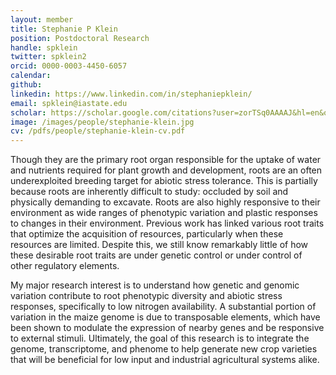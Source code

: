 ```yaml
---
layout: member
title: Stephanie P Klein
position: Postdoctoral Research
handle: spklein
twitter: spklein2
orcid: 0000-0003-4450-6057
calendar: 
github: 
linkedin: https://www.linkedin.com/in/stephaniepklein/
email: spklein@iastate.edu
scholar: https://scholar.google.com/citations?user=zorTSq0AAAAJ&hl=en&oi=ao
image: /images/people/stephanie-klein.jpg
cv: /pdfs/people/stephanie-klein-cv.pdf
---
```

Though they are the primary root organ responsible for the uptake of water and nutrients required for plant growth and development, roots are an often underexploited breeding target for abiotic stress tolerance. This is partially because roots are inherently difficult to study: occluded by soil and physically demanding to excavate. Roots are also highly responsive to their environment as wide ranges of phenotypic variation and plastic responses to changes in their environment. Previous work has linked various root traits that optimize the acquisition of resources, particularly when these resources are limited. Despite this, we still know remarkably little of how these desirable root traits are under genetic control or under control of other regulatory elements.

My major research interest is to understand how genetic and genomic variation contribute to root phenotypic diversity and abiotic stress responses, specifically to low nitrogen availability. A substantial portion of variation in the maize genome is due to transposable elements, which have been shown to modulate the expression of nearby genes and be responsive to external stimuli. Ultimately, the goal of this research is to integrate the genome, transcriptome, and phenome to help generate new crop varieties that will be beneficial for low input and industrial agricultural systems alike.
